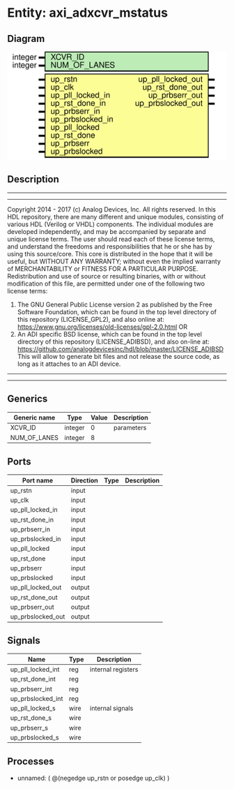 # Entity: axi_adxcvr_mstatus

## Diagram

![Diagram](axi_adxcvr_mstatus.svg "Diagram")
## Description

***************************************************************************
 ***************************************************************************
 Copyright 2014 - 2017 (c) Analog Devices, Inc. All rights reserved.
 In this HDL repository, there are many different and unique modules, consisting
 of various HDL (Verilog or VHDL) components. The individual modules are
 developed independently, and may be accompanied by separate and unique license
 terms.
 The user should read each of these license terms, and understand the
 freedoms and responsibilities that he or she has by using this source/core.
 This core is distributed in the hope that it will be useful, but WITHOUT ANY
 WARRANTY; without even the implied warranty of MERCHANTABILITY or FITNESS FOR
 A PARTICULAR PURPOSE.
 Redistribution and use of source or resulting binaries, with or without modification
 of this file, are permitted under one of the following two license terms:
   1. The GNU General Public License version 2 as published by the
      Free Software Foundation, which can be found in the top level directory
      of this repository (LICENSE_GPL2), and also online at:
      <https://www.gnu.org/licenses/old-licenses/gpl-2.0.html>
 OR
   2. An ADI specific BSD license, which can be found in the top level directory
      of this repository (LICENSE_ADIBSD), and also on-line at:
      https://github.com/analogdevicesinc/hdl/blob/master/LICENSE_ADIBSD
      This will allow to generate bit files and not release the source code,
      as long as it attaches to an ADI device.
 ***************************************************************************
 ***************************************************************************
 
## Generics

| Generic name | Type    | Value | Description |
| ------------ | ------- | ----- | ----------- |
| XCVR_ID      | integer | 0     | parameters  |
| NUM_OF_LANES | integer | 8     |             |
## Ports

| Port name         | Direction | Type | Description |
| ----------------- | --------- | ---- | ----------- |
| up_rstn           | input     |      |             |
| up_clk            | input     |      |             |
| up_pll_locked_in  | input     |      |             |
| up_rst_done_in    | input     |      |             |
| up_prbserr_in     | input     |      |             |
| up_prbslocked_in  | input     |      |             |
| up_pll_locked     | input     |      |             |
| up_rst_done       | input     |      |             |
| up_prbserr        | input     |      |             |
| up_prbslocked     | input     |      |             |
| up_pll_locked_out | output    |      |             |
| up_rst_done_out   | output    |      |             |
| up_prbserr_out    | output    |      |             |
| up_prbslocked_out | output    |      |             |
## Signals

| Name              | Type | Description         |
| ----------------- | ---- | ------------------- |
| up_pll_locked_int | reg  | internal registers  |
| up_rst_done_int   | reg  |                     |
| up_prbserr_int    | reg  |                     |
| up_prbslocked_int | reg  |                     |
| up_pll_locked_s   | wire | internal signals    |
| up_rst_done_s     | wire |                     |
| up_prbserr_s      | wire |                     |
| up_prbslocked_s   | wire |                     |
## Processes
- unnamed: ( @(negedge up_rstn or posedge up_clk) )
